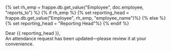 <p>{% set rh_emp = frappe.db.get_value("Employee", doc.employee, "reports_to") %}
{% if rh_emp %}
    {% set reporting_head = frappe.db.get_value("Employee", rh_emp, "employee_name")%}
{% else %}
    {% set reporting_head = "Reporting Head"%}
{% endif %}</p>

<p>Dear {{ reporting_head }},<br>
 An attendance request has been updated—please review it at your convenience.</p>
